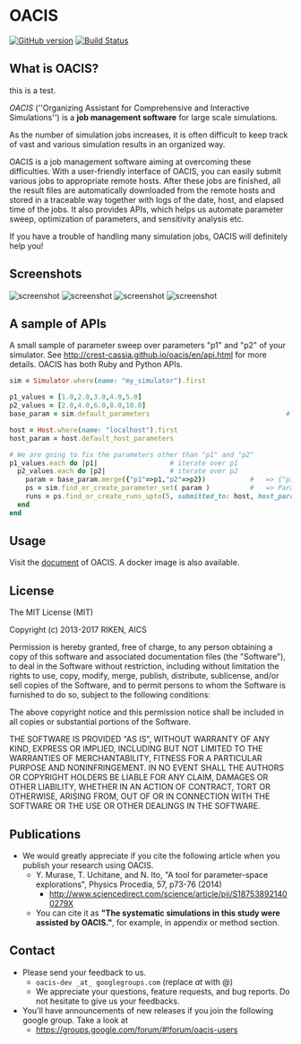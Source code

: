 # OACIS

[![GitHub version](https://img.shields.io/github/release/crest-cassia/oacis.svg)](https://github.com/crest-cassia/oacis)
[![Build Status](https://travis-ci.org/crest-cassia/oacis.svg?branch=master)](https://travis-ci.org/crest-cassia/oacis)

## What is OACIS?

this is a test.

*OACIS* (''Organizing Assistant for Comprehensive and Interactive Simulations'') is a **job management software** for large scale simulations.

As the number of simulation jobs increases, it is often difficult to keep track of vast and various simulation results in an organized way.

OACIS is a job management software aiming at overcoming these difficulties.
With a user-friendly interface of OACIS, you can easily submit various jobs to appropriate remote hosts.
After these jobs are finished, all the result files are automatically downloaded from the remote hosts and stored in a traceable way together with logs of the date, host, and elapsed time of the jobs.
It also provides APIs, which helps us automate parameter sweep, optimization of parameters, and sensitivity analysis etc.

If you have a trouble of handling many simulation jobs, OACIS will definitely help you!

## Screenshots

![screenshot](docs/images/screenshots/1.png)
![screenshot](docs/images/screenshots/3.png)
![screenshot](docs/images/screenshots/5.png)
![screenshot](docs/images/screenshots/8.png)

## A sample of APIs

A small sample of parameter sweep over parameters "p1" and "p2" of your simulator.
See http://crest-cassia.github.io/oacis/en/api.html for more details.
OACIS has both Ruby and Python APIs.

```ruby
sim = Simulator.where(name: "my_simulator").first

p1_values = [1.0,2.0,3.0,4.0,5.0]                                         # a standard way to make an array
p2_values = [2.0,4.0,6.0,8.0,10.0]
base_param = sim.default_parameters                                  # => {"p1"=>1.0, "p2"=>2.0, "p3"=>3.0}

host = Host.where(name: "localhost").first
host_param = host.default_host_parameters

# We are going to fix the parameters other than "p1" and "p2"
p1_values.each do |p1|                  # iterate over p1
  p2_values.each do |p2|                # iterate over p2
    param = base_param.merge({"p1"=>p1,"p2"=>p2})           #   => {"p1"=>p1, "p2"=>p2, "p3"=>3.0}
    ps = sim.find_or_create_parameter_set( param )          #   => ParameterSet of the given parameters
    runs = ps.find_or_create_runs_upto(5, submitted_to: host, host_param: host_param)  # creating runs under given parameter sets
  end
end
```

## Usage

Visit the [document](http://crest-cassia.github.io/oacis/) of OACIS. A docker image is also available.

## License

The MIT License (MIT)

Copyright (c) 2013-2017 RIKEN, AICS

Permission is hereby granted, free of charge, to any person obtaining a copy of
this software and associated documentation files (the "Software"), to deal in
the Software without restriction, including without limitation the rights to
use, copy, modify, merge, publish, distribute, sublicense, and/or sell copies of
the Software, and to permit persons to whom the Software is furnished to do so, 
subject to the following conditions:

The above copyright notice and this permission notice shall be included in all 
copies or substantial portions of the Software.

THE SOFTWARE IS PROVIDED "AS IS", WITHOUT WARRANTY OF ANY KIND, EXPRESS OR
IMPLIED, INCLUDING BUT NOT LIMITED TO THE WARRANTIES OF MERCHANTABILITY, FITNESS
FOR A PARTICULAR PURPOSE AND NONINFRINGEMENT. IN NO EVENT SHALL THE AUTHORS OR
COPYRIGHT HOLDERS BE LIABLE FOR ANY CLAIM, DAMAGES OR OTHER LIABILITY, WHETHER
IN AN ACTION OF CONTRACT, TORT OR OTHERWISE, ARISING FROM, OUT OF OR IN
CONNECTION WITH THE SOFTWARE OR THE USE OR OTHER DEALINGS IN THE SOFTWARE.


## Publications

- We would greatly appreciate if you cite the following article when you publish your research using OACIS.
    - Y. Murase, T. Uchitane, and N. Ito, "A tool for parameter-space explorations", Physics Procedia, 57, p73-76 (2014)
      - http://www.sciencedirect.com/science/article/pii/S187538921400279X
    - You can cite it as **"The systematic simulations in this study were assisted by OACIS."**, for example, in appendix or method section.

## Contact

- Please send your feedback to us.
    - `oacis-dev _at_ googlegroups.com` (replace _at_ with @)
    - We appreciate your questions, feature requests, and bug reports. Do not hesitate to give us your feedbacks.
- You'll have announcements of new releases if you join the following google group. Take a look at
    - https://groups.google.com/forum/#!forum/oacis-users

